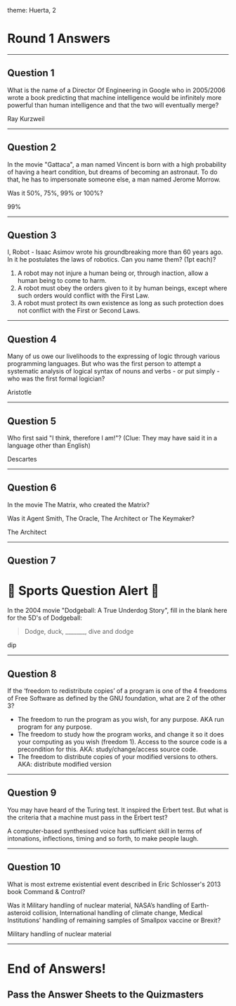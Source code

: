 theme: Huerta, 2

# Round 1 Answers

---

## Question 1
What is the name of a Director Of Engineering in Google who in 2005/2006 wrote a book predicting that machine intelligence would be infinitely more powerful than human intelligence and that the two will eventually merge?


Ray Kurzweil

---


## Question 2
In the movie "Gattaca", a man named Vincent is born with a high probability of having a heart condition, but dreams of becoming an astronaut. To do that, he has to impersonate someone else, a man named Jerome Morrow.

Was it 50%, 75%, 99% or 100%?


99%

---


## Question 3
I, Robot - Isaac Asimov wrote his groundbreaking more than 60 years ago. In it he postulates the laws of robotics. Can you name them? (1pt each)?


1. A robot may not injure a human being or, through inaction, allow a human being to come to harm.
2. A robot must obey the orders given to it by human beings, except where such orders would conflict with the First Law.
3. A robot must protect its own existence as long as such protection does not conflict with the First or Second Laws.


---


## Question 4
Many of us owe our livelihoods to the expressing of logic through various programming languages. But who was the first person to attempt a systematic analysis of logical syntax of nouns and verbs - or put simply - who was the first formal logician?

Aristotle

---


## Question 5
Who first said "I think, therefore I am!"? (Clue: They may have said it in a language other than English)


Descartes

---


## Question 6
In the movie The Matrix, who created the Matrix?

Was it Agent Smith, The Oracle, The Architect or The Keymaker?


The Architect

---


## Question 7
# 🚨 Sports Question Alert 🚨

In the 2004 movie "Dodgeball: A True Underdog Story", fill in the blank here for the 5D's of Dodgeball:

> Dodge, duck, _______, dive and dodge


dip

---


## Question 8
If the ‘freedom to redistribute copies’ of a program is one of the 4 freedoms of Free Software as defined by the GNU foundation, what are 2 of the other 3?

* The freedom to run the program as you wish, for any purpose. AKA run program for any purpose.
* The freedom to study how the program works, and change it so it does your computing as you wish (freedom 1). Access to the source code is a precondition for this. AKA: study/change/access source code.
* The freedom to distribute copies of your modified versions to others. AKA: distribute modified version


---


## Question 9
You may have heard of the Turing test. It inspired the Erbert test. But what is the criteria that a machine must pass in the Erbert test?

A computer-based synthesised voice has sufficient skill in terms of intonations, inflections, timing and so forth, to make people laugh.

---


## Question 10
What is most extreme existential event described in Eric Schlosser's 2013 book Command & Control?

Was it Military handling of nuclear material, NASA’s handling of Earth-asteroid collision, International handling of climate change, Medical Institutions’ handling of remaining samples of Smallpox vaccine or Brexit?


Military handling of nuclear material

---


# End of Answers!

## Pass the Answer Sheets to the Quizmasters
